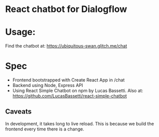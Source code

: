 # React chatbot for Dialogflow

# Usage:
Find the chatbot at: 
https://ubiquitous-swan.glitch.me/chat

# Spec
* Frontend bootstrapped with Create React App in /chat
* Backend using Node, Express API
* Using React Simple Chatbot on npm by Lucas Bassetti. Also at: https://github.com/LucasBassetti/react-simple-chatbot

## Caveats
In development, it takes long to live reload. This is because we build the frontend every time there is a change.